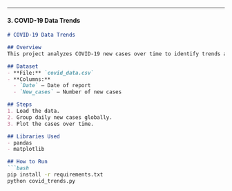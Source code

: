 
---

#### **3. COVID-19 Data Trends**

```markdown
# COVID-19 Data Trends

## Overview
This project analyzes COVID-19 new cases over time to identify trends and spikes.

## Dataset
- **File:** `covid_data.csv`
- **Columns:**
  - `Date` – Date of report
  - `New_cases` – Number of new cases

## Steps
1. Load the data.
2. Group daily new cases globally.
3. Plot the cases over time.

## Libraries Used
- pandas
- matplotlib

## How to Run
```bash
pip install -r requirements.txt
python covid_trends.py
